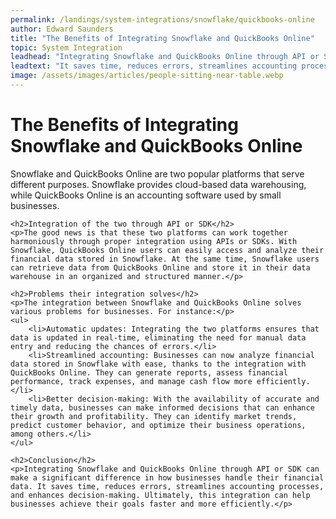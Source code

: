 ```yaml
---
permalink: /landings/system-integrations/snowflake/quickbooks-online
author: Edward Saunders
title: "The Benefits of Integrating Snowflake and QuickBooks Online"
topic: System Integration
leadhead: "Integrating Snowflake and QuickBooks Online through API or SDK can make a significant difference in how businesses handle their financial data"
leadtext: "It saves time, reduces errors, streamlines accounting processes, and enhances decision-making. Ultimately, this integration can help businesses achieve their goals faster and more efficiently."
image: /assets/images/articles/people-sitting-near-table.webp
---
```

<div class="arttext">	<h1>The Benefits of Integrating Snowflake and QuickBooks Online</h1>
	<p>Snowflake and QuickBooks Online are two popular platforms that serve different purposes. Snowflake provides cloud-based data warehousing, while QuickBooks Online is an accounting software used by small businesses.</p>

	<h2>Integration of the two through API or SDK</h2>
	<p>The good news is that these two platforms can work together harmoniously through proper integration using APIs or SDKs. With Snowflake, QuickBooks Online users can easily access and analyze their financial data stored in Snowflake. At the same time, Snowflake users can retrieve data from QuickBooks Online and store it in their data warehouse in an organized and structured manner.</p>

	<h2>Problems their integration solves</h2>
	<p>The integration between Snowflake and QuickBooks Online solves various problems for businesses. For instance:</p>
	<ul>
		<li>Automatic updates: Integrating the two platforms ensures that data is updated in real-time, eliminating the need for manual data entry and reducing the chances of errors.</li>
		<li>Streamlined accounting: Businesses can now analyze financial data stored in Snowflake with ease, thanks to the integration with QuickBooks Online. They can generate reports, assess financial performance, track expenses, and manage cash flow more efficiently.</li>
		<li>Better decision-making: With the availability of accurate and timely data, businesses can make informed decisions that can enhance their growth and profitability. They can identify market trends, predict customer behavior, and optimize their business operations, among others.</li>
	</ul>

	<h2>Conclusion</h2>
	<p>Integrating Snowflake and QuickBooks Online through API or SDK can make a significant difference in how businesses handle their financial data. It saves time, reduces errors, streamlines accounting processes, and enhances decision-making. Ultimately, this integration can help businesses achieve their goals faster and more efficiently.</p>
</div>